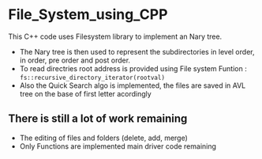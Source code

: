 # File_System_using_CPP
 This C++ code uses Filesystem library to implement an Nary tree.   
- The Nary tree is then used to represent the subdirectories in level order, in order, pre order and post order. 
- To read directries root address is provided using File system Funtion :
  `fs::recursive_directory_iterator(rootval)`
- Also the Quick Search algo is implemented, the files are saved in AVL tree on the base of first letter acordingly
## There is still a lot of work remaining
- The editing of files and folders (delete, add, merge)
- Only Functions are implemented main driver code remaining
